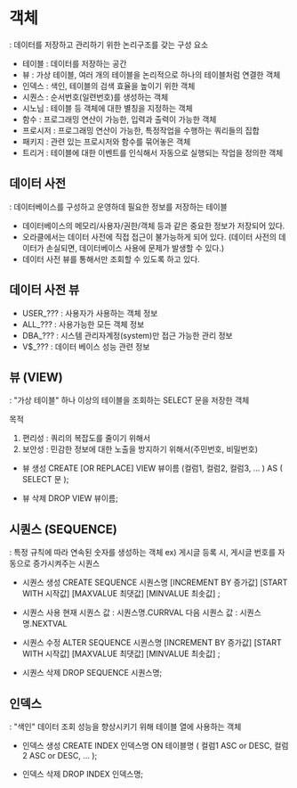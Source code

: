 
# 객체
: 데이터를 저장하고 관리하기 위한 논리구조를 갖는 구성 요소
- 테이블        : 데이터를 저장하는 공간
- 뷰           : 가상 테이블, 
                여러 개의 테이블을 논리적으로 하나의 테이블처럼 연결한 객체
- 인덱스        : 색인, 테이블의 검색 효율을 높이기 위한 객체
- 시퀀스        : 순서번호(일련번호)를 생성하는 객체
- 시노님        : 테이블 등 객체에 대한 별칭을 지정하는 객체
- 함수          : 프로그래밍 연산이 가능한, 입력과 출력이 가능한 객체
- 프로시저       : 프로그래밍 연산이 가능한, 특정작업을 수행하는 쿼리들의 집합
- 패키지        : 관련 있는 프로시저와 함수를 묶어놓은 객체
- 트리거        : 테이블에 대한 이벤트를 인식해서 자동으로 실행되는 작업을 정의한 객체


## 데이터 사전
: 데이터베이스를 구성하고 운영하데 필요한 정보를 저장하는 테이블
  - 데이터베이스의 메모리/사용자/권한/객체 등과 같은 중요한 정보가 저장되어 있다.
  - 오라클에서는 데이터 사전에 직접 접근이 불가능하게 되어 있다.
   (데이터 사전의 데이터가 손실되면, 데이터베이스 사용에 문제가 발생할 수 있다.)
  - 데이터 사전 뷰를 통해서만 조회할 수 있도록 하고 있다.

## 데이터 사전 뷰
- USER_???      : 사용자가 사용하는 객체 정보
- ALL_???       : 사용가능한 모든 객체 정보
- DBA_???       : 시스템 관리자계정(system)만 접근 가능한 관리 정보
- V$_???        : 데이터 베이스 성능 관련 정보


## 뷰 (VIEW)
: "가상 테이블"
  하나 이상의 테이블을 조회하는 SELECT 문을 저장한 객체

목적
1. 편리성       : 쿼리의 복잡도를 줄이기 위해서
2. 보안성       : 민감한 정보에 대한 노출을 방지하기 위해서(주민번호, 비밀번호)

- 뷰 생성
  CREATE [OR REPLACE] VIEW 뷰이름 (컬럼1, 컬럼2, 컬럼3, ... )
  AS ( SELECT 문 );
 
- 뷰 삭제
  DROP VIEW 뷰이름;


## 시퀀스 (SEQUENCE)
 : 특정 규칙에 따라 연속된 숫자를 생성하는 객체
 ex) 게시글 등록 시, 게시글 번호를 자동으로 증가시켜주는 시퀀스

- 시퀀스 생성
  CREATE SEQUENCE 시퀀스명
  [INCREMENT BY 증가값]
  [START WITH 시작값]
  [MAXVALUE 최댓값]
  [MINVALUE 최솟값]
  ;

- 시퀀스 사용
현재 시퀀스 값 : 시퀀스명.CURRVAL
다음 시퀀스 값 : 시퀀스명.NEXTVAL

- 시퀀스 수정
  ALTER SEQUENCE 시퀀스명
  [INCREMENT BY 증가값]
  [START WITH 시작값]
  [MAXVALUE 최댓값]
  [MINVALUE 최솟값]
  ;

- 시퀀스 삭제
  DROP SEQUENCE 시퀀스명;

## 인덱스
: "색인"
데이터 조회 성능을 향상시키기 위해 테이블 열에 사용하는 객체

- 인덱스 생성
  CREATE INDEX 인덱스명
      ON 테이블명 ( 컬럼1 ASC or DESC,
                   컬럼2 ASC or DESC,
                   ...
                 );

- 인덱스 삭제
  DROP INDEX 인덱스명;

